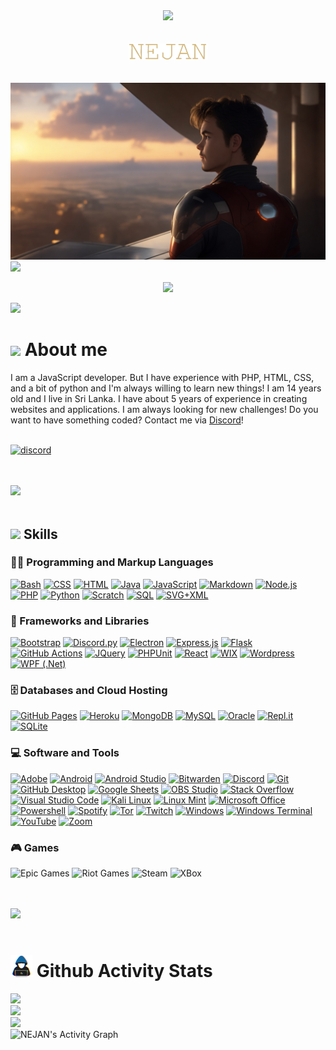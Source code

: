 <div id="header" align="center">
<img src="https://user-images.githubusercontent.com/73097560/115834477-dbab4500-a447-11eb-908a-139a6edaec5c.gif">
<br><br><br>
<img src="https://raw.githubusercontent.com/NEJANX/NEJANX/main/assets/nejan.png" width="25%" alt="NEJANX"><br><br><br>
<img src="https://raw.githubusercontent.com/NEJANX/NEJANX/main/assets/banner1.jpg" alt="NEJANX"></div>
<img src="https://user-images.githubusercontent.com/73097560/115834477-dbab4500-a447-11eb-908a-139a6edaec5c.gif">

<!-- <h1 align="center"><b>Hey there</b><img src="https://media.giphy.com/media/hvRJCLFzcasrR4ia7z/giphy.gif" width="35"></h1> -->

<p align="center">
  <img src="https://readme-typing-svg.herokuapp.com?font=Time+New+Roman&color=cyan&size=25&center=true&vCenter=true&width=600&height=100&lines=~+NEJAN+~;Hello+World;FullStack+Developer,;A+Guy+Made+of+JavaScript;">
</p>
<img src="https://user-images.githubusercontent.com/73097560/115834477-dbab4500-a447-11eb-908a-139a6edaec5c.gif">

<br>

# <img src = "https://cdn.discordapp.com/emojis/1057946941150986260.gif" width=20px> **About me**










I am a JavaScript developer. But I have experience with PHP, HTML, CSS, and a bit of python and I'm always willing to learn new things! I am 14 years old and I live in Sri Lanka. I have about 5 years of experience in creating websites and applications. I am always looking for new challenges! Do you want to have something coded? Contact me via <a href="https://discord.com/channels/@me/979659796334641152">Discord</a>!
<br><br>

<a href="https://discord.com/channels/@me/979659796334641152"> <img src="https://discord.c99.nl/widget/theme-1/979659796334641152.png" alt="discord"> </a>

<br><br>
<img src="https://user-images.githubusercontent.com/73097560/115834477-dbab4500-a447-11eb-908a-139a6edaec5c.gif"><br><br>

## <img src="https://media2.giphy.com/media/QssGEmpkyEOhBCb7e1/giphy.gif?cid=ecf05e47a0n3gi1bfqntqmob8g9aid1oyj2wr3ds3mg700bl&rid=giphy.gif" width ="20"><b> **Skills**</b>



  <!-- <summary><h2>🛠️ My Favorite Tools</h2></summary> -->
  <!-- Some badges are from https://github.com/Ileriayo/markdown-badges -->

  <h3>👨‍💻 Programming and Markup Languages</h3>

  <p>
      <!-- <a href=""><img alt="MIPS Assembly" src="https://custom-icon-badges.demolab.com/badge/Assembly-525252.svg?logo=asm-hex&logoColor=white"></a> -->
      <a href="https://github.com/search?q=user%3ANEJANX+language%3Abash"><img alt="Bash" src="https://img.shields.io/badge/Bash-121011.svg?logo=gnu-bash&logoColor=white"></a>
      <!-- <a href="https://github.com/search?q=user%3ANEJANX+language%3Ac"><img alt="C" src="https://custom-icon-badges.demolab.com/badge/C-03599C.svg?logo=c-in-hexagon&logoColor=white"></a> -->
      <!-- <a href="https://github.com/search?q=user%3ANEJANX+language%3Acpp"><img alt="C++" src="https://custom-icon-badges.demolab.com/badge/C++-9C033A.svg?logo=cpp2&logoColor=white"></a> -->
      <!-- <a href="https://github.com/search?q=user%3ANEJANX+language%3Acsharp"><img alt="C#" src="https://custom-icon-badges.demolab.com/badge/C%23-68217A.svg?logo=cs2&logoColor=white"></a> -->
      <!-- <a href="https://github.com/search?q=user%3ANEJANX+language%3Aceylon"><img alt="Ceylon" src="https://custom-icon-badges.demolab.com/badge/Ceylon-E39842.svg?logo=ceylon&logoColor=white"></a> -->
      <a href="https://github.com/search?q=user%3ANEJANX+language%3Acss"><img alt="CSS" src="https://img.shields.io/badge/CSS-1572B6.svg?logo=css3&logoColor=white"></a>
      <!-- <a href="https://github.com/search?q=user%3ANEJANX+language%3Ags"><img alt="Google Apps Script" src="https://custom-icon-badges.demolab.com/badge/Google%20Apps%20Script-02569B.svg?logo=gs&logoColor=white"></a> -->
      <a href="https://github.com/search?q=user%3ANEJANX+language%3Ahtml"><img alt="HTML" src="https://img.shields.io/badge/HTML-E34F26.svg?logo=html5&logoColor=white"></a>
      <a href="https://github.com/search?q=user%3ANEJANX+language%3Ajava"><img alt="Java" src="https://custom-icon-badges.demolab.com/badge/Java-007396.svg?logo=java&logoColor=white"></a>
      <a href="https://github.com/search?q=user%3ANEJANX+language%3Ajavascript"><img alt="JavaScript" src="https://img.shields.io/badge/JavaScript-F7DF1E.svg?logo=javascript&logoColor=black"></a>
      <!-- <a href="https://github.com/search?q=user%3ANEJANX+language%3Atex"><img alt="LaTeX" src="https://img.shields.io/badge/LaTeX-008080.svg?logo=LaTeX&logoColor=white"></a> -->
      <a href="https://github.com/search?q=user%3ANEJANX+language%3Amarkdown"><img alt="Markdown" src="https://img.shields.io/badge/Markdown-000000.svg?logo=markdown&logoColor=white"></a>
      <a href="https://github.com/search?q=user%3ANEJANX+language%3Ajavascript"><img alt="Node.js" src="https://img.shields.io/badge/Node.js-43853D.svg?logo=node.js&logoColor=white"></a>
      <a href="https://github.com/search?q=user%3ANEJANX+language%3Aphp"><img alt="PHP" src="https://img.shields.io/badge/PHP-777BB4.svg?logo=php&logoColor=white"></a>
      <!-- <a href="https://github.com/search?q=user%3ANEJANX+language%3Aprolog"><img alt="Prolog" src="https://custom-icon-badges.demolab.com/badge/Prolog-E61B23.svg?logo=swi-prolog&logoColor=white"></a> -->
      <a href="https://github.com/search?q=user%3ANEJANX+language%3Apython"><img alt="Python" src="https://img.shields.io/badge/Python-14354C.svg?logo=python&logoColor=white"></a>
      <!-- <a href="https://github.com/search?q=user%3ANEJANX+language%3Ar"><img alt="R" src="https://img.shields.io/badge/R-276DC3.svg?logo=r&logoColor=white"></a> -->
      <!-- <a href="https://github.com/search?q=user%3ANEJANX+language%3Arst"><img alt="Restructured Text" src="https://img.shields.io/badge/Restructured Text-3a4148.svg?logo=readthedocs&logoColor=white"></a> -->
      <a href="https://github.com/search?q=user%3ANEJANX+language%3Ascratch"><img alt="Scratch" src="https://img.shields.io/badge/Scratch-4D97FF.svg?logo=scratch&logoColor=white"></a>
      <a href="https://github.com/search?q=user%3ANEJANX+language%3Asql"><img alt="SQL" src="https://custom-icon-badges.demolab.com/badge/SQL-025E8C.svg?logo=database&logoColor=white"></a>
      <a href="https://github.com/search?q=user%3ANEJANX+language%3Asvg"><img alt="SVG+XML" src="https://img.shields.io/badge/SVG%2BXML-e0982c.svg?logo=svg&logoColor=white"></a>
      <!-- <a href="https://github.com/search?q=user%3ANEJANX+language%3AtypeScript"><img alt="TypeScript" src="https://img.shields.io/badge/TypeScript-007ACC.svg?logo=typescript&logoColor=white"></a> -->
  </p>

  <h3>🧰 Frameworks and Libraries</h3>

  <p>
      <!-- <a href="#"><img alt="Arduino" src="https://img.shields.io/badge/-Arduino-00979D?logo=Arduino&logoColor=white"></a> -->
      <!-- <a href="#"><img alt="BlissfulJS" src="https://custom-icon-badges.demolab.com/badge/Bliss.js-3dacc2.svg?logo=bliss&logoColor=white"></a> -->
      <a href="#"><img alt="Bootstrap" src="https://img.shields.io/badge/Bootstrap-7952B3.svg?logo=bootstrap&logoColor=white"></a>
      <!-- <a href="#"><img alt="Cordova" src="https://img.shields.io/badge/-Cordova-E8E8E8?logo=apache-cordova&logoColor=black"></a> -->
      <a href="#"><img alt="Discord.py" src="https://custom-icon-badges.demolab.com/badge/Discord.py-0d1620.svg?logo=dpy"></a>
      <a href="#"><img alt="Electron" src="https://img.shields.io/badge/Electron-20232e.svg?logo=electron&logoColor=white"></a>
      <a href="#"><img alt="Express.js" src="https://img.shields.io/badge/Express.js-404d59.svg?logo=express&logoColor=white"></a>
      <a href="#"><img alt="Flask" src="https://img.shields.io/badge/Flask-000000.svg?logo=flask&logoColor=white"></a>
      <a href="#"><img alt="GitHub Actions" src="https://img.shields.io/badge/GitHub%20Actions-2671E5.svg?logo=github%20actions&logoColor=white"></a>
      <!-- <a href"#"><img alt="Gunicorn" src="https://img.shields.io/badge/-Gunicorn-499848.svg?logo=gunicorn&logoColor=white"></a> -->
      <a href="#"><img alt="JQuery" src="https://img.shields.io/badge/jQuery-0769AD?logo=jquery&logoColor=white"></a>
    <!-- <a href="#"><img alt="JUnit" src="https://custom-icon-badges.demolab.com/badge/JUnit-25A162.svg?logo=check-circle&logoColor=white"></a> -->
      <!-- <a href="#"><img alt="Material Design" src="https://img.shields.io/badge/Material%20Design-0081CB.svg?logo=material-design&logoColor=white"></a> -->
      <!-- <a href="#"><img alt="Nextcord" src="https://custom-icon-badges.demolab.com/badge/Nextcord-0d1620.svg?logo=nextcord"></a> -->
      <!-- <a href="#"><img alt="NumPy" src="https://img.shields.io/badge/Numpy-013243.svg?logo=numpy&logoColor=white"></a> -->
      <!-- <a href="#"><img alt="Pandas" src="https://img.shields.io/badge/Pandas-150458.svg?logo=pandas&logoColor=white"></a> -->
      <a href="#"><img alt="PHPUnit" src="https://custom-icon-badges.demolab.com/badge/PHPUnit-366488.svg?logo=test-tube&logoColor=white"></a>
      <!-- <a href="#"><img alt="Praw" src="https://custom-icon-badges.demolab.com/badge/Praw-ff3c0c.svg?logo=praw"></a> -->
      <!-- <a href="#"><img alt="Pytest" src="https://img.shields.io/badge/Pytest-0A9EDC.svg?logo=pytest&logoColor=white"></a> -->
      <a href="#"><img alt="React" src="https://img.shields.io/badge/React-20232a.svg?logo=react&logoColor=%2361DAFB"></a>
      <!-- <a href="#"><img alt="Slim" src="https://custom-icon-badges.demolab.com/badge/Slim-74a045.svg?logo=slim-php"></a> -->
      <!-- <a href="#"><img alt="Symfony" src="https://img.shields.io/badge/Symfony-111111.svg?logo=symfony&logoColor=white"></a> -->
      <!-- <a href="#"><img alt="SymPy" src="https://img.shields.io/badge/Sympy-3B5526.svg?logo=sympy&logoColor=white"></a> -->
      <!-- <a href="#"><img alt="TensorFlow" src="https://img.shields.io/badge/TensorFlow-FF6F00.svg?logo=TensorFlow&logoColor=white"></a> -->
      <a href="#"><img alt="WIX" src="https://img.shields.io/badge/Wix-000?logo=wix&logoColor=white"></a>
      <a href="#"><img alt="Wordpress" src="https://img.shields.io/badge/Wordpress-21759B?logo=wordpress&logoColor=white"></a>
      <a href="#"><img alt="WPF (.Net)" src="https://img.shields.io/badge/WPF-5C2D91?logo=.net&logoColor=white"></a>
  </p>

  <h3>🗄️ Databases and Cloud Hosting</h3>

  <p>
      <a href="#"><img alt="GitHub Pages" src="https://img.shields.io/badge/GitHub%20Pages-327FC7.svg?logo=github&logoColor=white"></a>
      <a href="#"><img alt="Heroku" src="https://img.shields.io/badge/Heroku-430098.svg?logo=heroku&logoColor=white"></a>
      <a href="#"><img alt="MongoDB" src ="https://img.shields.io/badge/MongoDB-4ea94b.svg?logo=mongodb&logoColor=white"></a>
      <a href="#"><img alt="MySQL" src="https://img.shields.io/badge/MySQL-00f.svg?logo=mysql&logoColor=white"></a>
      <!-- <a href="#"><img alt="Notion" src="https://img.shields.io/badge/Notion-010101.svg?logo=notion&logoColor=white"></a> -->
      <a href="#"><img alt="Oracle" src ="https://img.shields.io/badge/Oracle-F00000.svg?logo=oracle&logoColor=white"></a>
      <!-- <a href="#"><img alt="PostgreSQL" src ="https://img.shields.io/badge/PostgreSQL-316192.svg?logo=postgresql&logoColor=white"></a> -->
      <!-- <a href="#"><img alt="Render" src="https://img.shields.io/badge/Render-00979D.svg?logo=render&logoColor=white"></a> -->
      <a href="#"><img alt="Repl.it" src="https://img.shields.io/badge/Repl.it-0D101E.svg?logo=Replit&logoColor=white"></a>
      <a href="#"><img alt="SQLite" src ="https://img.shields.io/badge/SQLite-07405e.svg?logo=sqlite&logoColor=white"></a>
      <!-- <a href="#"><img alt="Vercel" src="https://img.shields.io/badge/Vercel-000000.svg?logo=vercel&logoColor=white"></a> -->
  </p>

  <h3>💻 Software and Tools</h3>

  <p>
      <a href="#"><img alt="Adobe" src="https://img.shields.io/badge/Adobe-FF0000.svg?logo=adobe&logoColor=white"></a>
      <a href="#"><img alt="Android" src="https://img.shields.io/badge/Android-3DDC84?logo=android&logoColor=white"></a>
      <a href="#"><img alt="Android Studio" src="https://img.shields.io/badge/Android%20Studio-008678.svg?logo=android-studio&logoColor=white"></a>
<!--       <a href="#"><img alt="Arch Linux" src="https://img.shields.io/badge/Arch%20Linux-1793D1.svg?logo=arch-linux&logoColor=white"></a> -->
      <!-- <a href="#"><img alt="Audacity" src="https://img.shields.io/badge/-Audacity-0000CC?logo=audacity&logoColor=white"></a> -->
      <a href="#"><img alt="Bitwarden" src="https://img.shields.io/badge/-Bitwarden-175DDC?logo=bitwarden&logoColor=white"></a>
      <!-- <a href="#"><img alt="Brave" src="https://img.shields.io/badge/-Brave-FB542B?logo=brave&logoColor=white"></a> -->
      <!-- <a href="#"><img alt="Construct 3" src="https://img.shields.io/badge/Construct%203-00b56a.svg?logo=construct-3&logoColor=white"></a> -->
      <!-- <a href="#"><img alt="Dark Reader" src="https://img.shields.io/badge/-Dark%20Reader-141E24?logo=dark-reader&logoColor=white"></a> -->
      <!-- <a href="#"><img alt="Dbeaver" src="https://custom-icon-badges.demolab.com/badge/-Dbeaver-372923?logo=dbeaver-mono&logoColor=white"></a> -->
      <a href="#"><img alt="Discord" src="https://img.shields.io/badge/-Discord-5865F2.svg?logo=discord&logoColor=white"></a>
      <a href="#"><img alt="Git" src="https://img.shields.io/badge/Git-F05033.svg?logo=git&logoColor=white"></a>
      <a href="#"><img alt="GitHub Desktop" src="https://img.shields.io/badge/GitHub%20Desktop-8034A9.svg?logo=github&logoColor=white"></a>
      <a href="#"><img alt="Google Sheets" src="https://img.shields.io/badge/Sheets-34A853.svg?logo=google%20sheets&logoColor=white"></a>
      <!-- <a href="#"><img alt="Inkscape" src="https://img.shields.io/badge/Inkscape-000000?logo=Inkscape&logoColor=white"></a> -->
      <!-- <a href="#"><img alt="Jupyter" src="https://img.shields.io/badge/Jupyter-F37626.svg?logo=Jupyter&logoColor=white"></a> -->
      <a href="#"><img alt="OBS Studio" src="https://img.shields.io/badge/-OBS-302E31?logo=obs-studio&logoColor=white"></a>
      <!-- <a href="#"><img alt="Photopea" src="https://img.shields.io/badge/Photopea-18A497?logo=photopea&logoColor=white"></a> -->
      <!-- <a href="#"><img alt="Postman" src="https://img.shields.io/badge/Postman-FF6C37?logo=postman&logoColor=white"></a> -->
      <!-- <a href="#"><img alt="SonarLint" src="https://img.shields.io/badge/-SonarLint-CB2029?logo=sonarlint&logoColor=white"></a> -->
      <a href="#"><img alt="Stack Overflow" src="https://img.shields.io/badge/-Stack%20Overflow-FE7A16?logo=stack-overflow&logoColor=white"></a>
      <a href="#"><img alt="Visual Studio Code" src="https://img.shields.io/badge/Visual%20Studio%20Code-0078d7.svg?logo=visual-studio-code&logoColor=white"></a>
<a href="#"><img alt="Kali Linux" src="https://img.shields.io/badge/Kali_Linux-557C94?logo=kali-linux&logoColor=white"></a>
<a href="#"><img alt="Linux Mint" src="https://img.shields.io/badge/Linux_Mint-87CF3E?logo=linux-mint&logoColor=white"></a>
<a href="#"><img alt="Microsoft Office" src="https://img.shields.io/badge/Microsoft_Office-D83B01?logo=microsoft-office&logoColor=white"></a>
<a href="#"><img alt="Powershell" src="https://img.shields.io/badge/Powershell-2CA5E0?logo=powershell&logoColor=white"></a>
<a href="#"><img alt="Spotify" src="https://img.shields.io/badge/Spotify-1ED760?&logo=spotify&logoColor=white"></a>
<a href="#"><img alt="Tor" src="https://img.shields.io/badge/Tor_Browser-7D4698?logo=Tor-Browser&logoColor=white"></a>
<a href="#"><img alt="Twitch" src="https://img.shields.io/badge/Twitch-9146FF?logo=twitch&logoColor=white"></a>
<a href="#"><img alt="Windows" src="https://img.shields.io/badge/Windows-0078D6?logo=windows&logoColor=white"></a>
<a href="#"><img alt="Windows Terminal" src="https://img.shields.io/badge/windows%20terminal-4D4D4D?logo=windows%20terminal&logoColor=white"></a>
<a href="#"><img alt="YouTube" src="https://img.shields.io/badge/YouTube-FF0000?logo=youtube&logoColor=white"></a>
<a href="#"><img alt="Zoom" src="https://img.shields.io/badge/Zoom-2D8CFF?logo=zoom&logoColor=white"></a>
  </p>

  
    


  <h3>🎮 Games</h3>

  <p>
      <img alt="Epic Games" src="https://img.shields.io/badge/Epic%20Games-313131?logo=Epic%20Games&logoColor=white">
      <img alt="Riot Games" src="https://img.shields.io/badge/Riot_Games-D32936?logo=riot-games&logoColor=white">
      <img alt="Steam" src="https://img.shields.io/badge/Steam-000000?logo=steam&logoColor=white">
      <img alt="XBox" src="https://img.shields.io/badge/Xbox-107C10?logo=xbox&logoColor=white">
  </p>


<!-- ## <img src="https://media.giphy.com/media/iY8CRBdQXODJSCERIr/giphy.gif" width="35"><b> Github Stats </b> -->
<br>
<!-- 
<div align="center">
-->
<!-- <a href="https://github.com/corwindev/">
  <img src="https://github-readme-stats.vercel.app/api?username=corwindev&include_all_commits=true&count_private=true&show_icons=true&line_height=20&title_color=7A7ADB&icon_color=2234AE&text_color=D3D3D3&bg_color=0,000000,130F40" width="450"/>
  <img src="https://github-readme-stats.vercel.app/api/top-langs?username=corwindev&show_icons=true&locale=en&layout=compact&line_height=20&title_color=7A7ADB&icon_color=2234AE&text_color=D3D3D3&bg_color=0,000000,130F40" width="375"  alt="corwindev"/> --> 

<!-- ![](https://komarev.com/ghpvc/?username=NEJANX&label=PROFILE+VIEWS) -->
</a>
</div>

<br>
<img src="https://user-images.githubusercontent.com/73097560/115834477-dbab4500-a447-11eb-908a-139a6edaec5c.gif"><br><br>

# <img src="https://github.com/0xAbdulKhalid/0xAbdulKhalid/raw/main/assets/mdImages/about_me.gif" width ="35"><b> **Github Activity Stats**</b>
<div align='left' id="">
<img src="https://streak-stats.demolab.com/?user=NEJANX&theme=react&hide_border=true&card_width=1000">
<br>
<img src="https://github-readme-stats.vercel.app/api?username=NEJANX&show_icons=true&bg_color=1F222E&hide_border=true&card_width=1000&color=ffffff&theme=dark">
<br>
<img src="https://github-readme-stats.vercel.app/api/top-langs/?username=NEJANX&bg_color=1F222E&color=ffffff&theme=dark&hide_border=true&card_width=1000">
<br>
<img alt="NEJAN's Activity Graph" src="https://github-readme-activity-graph.vercel.app/graph/?username=NEJANX&bg_color=1F222E&color=ffffff&line=00ffff&point=FFFFFF&hide_border=true&border_radius=45" />
</div>
